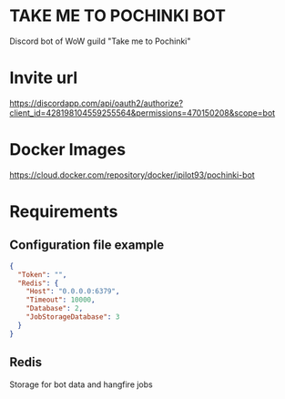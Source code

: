 # TAKE ME TO POCHINKI BOT #
Discord bot of WoW guild "Take me to Pochinki"

# Invite url
https://discordapp.com/api/oauth2/authorize?client_id=428198104559255564&permissions=470150208&scope=bot

# Docker Images
https://cloud.docker.com/repository/docker/ipilot93/pochinki-bot

# Requirements
## Configuration file example
```json
{
  "Token": "",
  "Redis": {
    "Host": "0.0.0.0:6379",
    "Timeout": 10000,
    "Database": 2,
    "JobStorageDatabase": 3
  }
}
```
## Redis 
Storage for bot data and hangfire jobs
